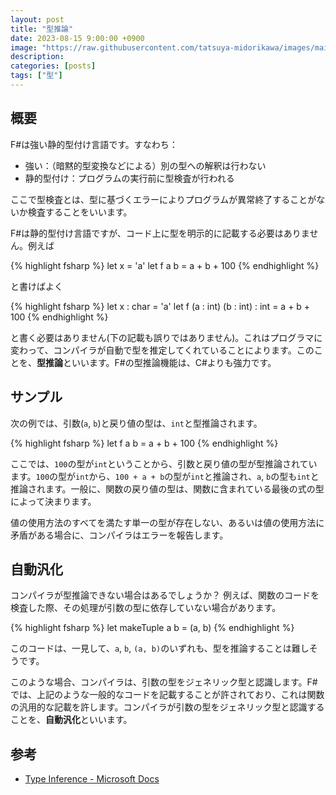 ```yaml
---
layout: post
title: "型推論"
date: 2023-08-15 9:00:00 +0900
image: "https://raw.githubusercontent.com/tatsuya-midorikawa/images/main/fsdoc-jp/common/fs-octcat.png"
description:
categories: [posts]
tags: ["型"]
---
```


## 概要

F#は強い静的型付け言語です。すなわち：

- 強い：（暗黙的型変換などによる）別の型への解釈は行わない
- 静的型付け：プログラムの実行前に型検査が行われる

ここで型検査とは、型に基づくエラーによりプログラムが異常終了することがないか検査することをいいます。

F#は静的型付け言語ですが、コード上に型を明示的に記載する必要はありません。例えば

{% highlight fsharp %}
let x = 'a'
let f a b = a + b + 100
{% endhighlight %}

と書けばよく

{% highlight fsharp %}
let x : char = 'a'
let f (a : int) (b : int) : int = a + b + 100
{% endhighlight %}

と書く必要はありません(下の記載も誤りではありません)。これはプログラマに変わって、コンパイラが自動で型を推定してくれていることによります。このことを、**型推論**といいます。F#の型推論機能は、C#よりも強力です。

## サンプル

次の例では、引数(`a`, `b`)と戻り値の型は、`int`と型推論されます。

{% highlight fsharp %}
let f a b = a + b + 100
{% endhighlight %}

ここでは、`100`の型が`int`ということから、引数と戻り値の型が型推論されています。`100`の型が`int`から、`100 + a + b`の型が`int`と推論され、`a`, `b`の型も`int`と推論されます。一般に、関数の戻り値の型は、関数に含まれている最後の式の型によって決まります。

値の使用方法のすべてを満たす単一の型が存在しない、あるいは値の使用方法に矛盾がある場合に、コンパイラはエラーを報告します。

## 自動汎化

コンパイラが型推論できない場合はあるでしょうか？ 例えば、関数のコードを検査した際、その処理が引数の型に依存していない場合があります。

{% highlight fsharp %}
let makeTuple a b = (a, b)
{% endhighlight %}

このコードは、一見して、`a`, `b`, `(a, b)`のいずれも、型を推論することは難しそうです。

このような場合、コンパイラは、引数の型をジェネリック型と認識します。F#では、上記のような一般的なコードを記載することが許されており、これは関数の汎用的な記載を許します。コンパイラが引数の型をジェネリック型と認識することを、**自動汎化**といいます。

## 参考

- [Type Inference - Microsoft Docs](https://learn.microsoft.com/en-us/dotnet/fsharp/language-reference/type-inference)
